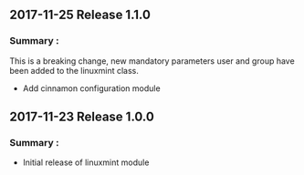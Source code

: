 ## 2017-11-25 Release 1.1.0
### Summary :

This is a breaking change, new mandatory parameters user and group have been added to the linuxmint class.

* Add cinnamon configuration module

## 2017-11-23 Release 1.0.0
### Summary :

* Initial release of linuxmint module
